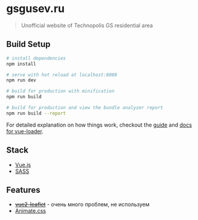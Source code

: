 # gsgusev.ru

> Unofficial website of Technopolis GS residential area

## Build Setup

``` bash
# install dependencies
npm install

# serve with hot reload at localhost:8080
npm run dev

# build for production with minification
npm run build

# build for production and view the bundle analyzer report
npm run build --report
```

For detailed explanation on how things work, checkout the [guide](http://vuejs-templates.github.io/webpack/) and [docs for vue-loader](http://vuejs.github.io/vue-loader).

## Stack

* [Vue.js](https://vuejs.org/)
* [SASS](http://sass-lang.com/)

## Features

* ~~[vue2-leaflet](https://www.npmjs.com/package/vue2-leaflet)~~ - очень много проблем, не используем
* [Animate.css](https://daneden.github.io/animate.css/)


